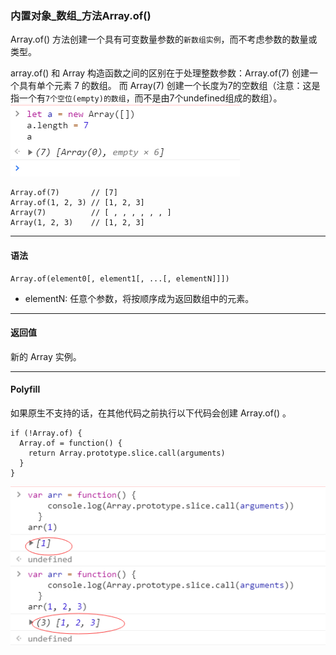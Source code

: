 ### 内置对象_数组_方法Array.of()

Array.of() 方法创建一个具有可变数量参数的`新数组实例`，而不考虑参数的数量或类型。

array.of() 和 Array 构造函数之间的区别在于处理整数参数：Array.of(7) 创建一个具有单个元素 7 的数组。
而 Array(7) 创建一个长度为7的空数组（注意：这是指一个有`7个空位(empty)的数组`，而不是由7个undefined组成的数组）。
<img src='../img/arr_length.png' />

```
Array.of(7)       // [7] 
Array.of(1, 2, 3) // [1, 2, 3]
Array(7)          // [ , , , , , , ]
Array(1, 2, 3)    // [1, 2, 3]
```

---
#### 语法
```
Array.of(element0[, element1[, ...[, elementN]]])
```

* elementN: 任意个参数，将按顺序成为返回数组中的元素。


---
#### 返回值
新的 Array 实例。


---
#### Polyfill

如果原生不支持的话，在其他代码之前执行以下代码会创建 Array.of() 。
```
if (!Array.of) {
  Array.of = function() {
    return Array.prototype.slice.call(arguments)
  }
}
```
<img src='../img/arr_of.png' />
